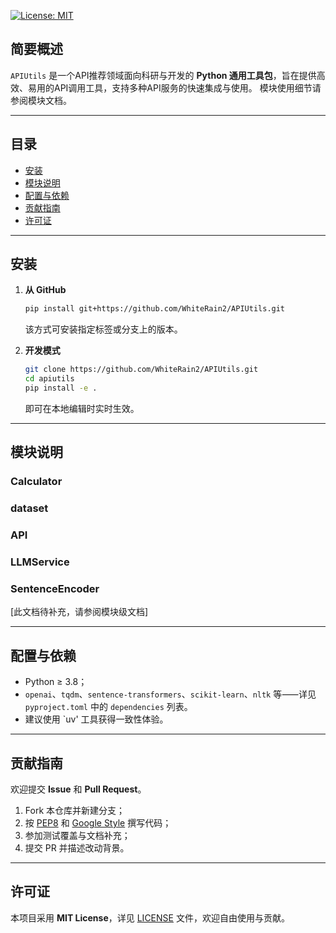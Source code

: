 [![License: MIT](https://img.shields.io/badge/License-MIT-yellow.svg)](LICENSE)

## 简要概述

`APIUtils` 是一个API推荐领域面向科研与开发的 **Python 通用工具包**，旨在提供高效、易用的API调用工具，支持多种API服务的快速集成与使用。
模块使用细节请参阅模块文档。

---

## 目录

- [安装](#安装)
- [模块说明](#模块说明)
- [配置与依赖](#配置与依赖)
- [贡献指南](#贡献指南)  
- [许可证](#许可证)

---

## 安装

1. **从 GitHub**  
   ```bash
   pip install git+https://github.com/WhiteRain2/APIUtils.git
   ```  
   该方式可安装指定标签或分支上的版本。

2. **开发模式**  
   ```bash
   git clone https://github.com/WhiteRain2/APIUtils.git
   cd apiutils
   pip install -e .
   ```  
   即可在本地编辑时实时生效。

---

## 模块说明

### Calculator

### dataset

### API

### LLMService

### SentenceEncoder

[此文档待补充，请参阅模块级文档]

---

## 配置与依赖

- Python ≥ 3.8；  
- `openai`、`tqdm`、`sentence-transformers`、`scikit-learn`、`nltk` 等⸺详见 `pyproject.toml` 中的 `dependencies` 列表。  
- 建议使用 `uv' 工具获得一致性体验。

---

## 贡献指南

欢迎提交 **Issue** 和 **Pull Request**。  
1. Fork 本仓库并新建分支；  
2. 按 [PEP8](https://peps.python.org/pep-0008/) 和 [Google Style](https://google.github.io/styleguide/pyguide.html) 撰写代码；  
3. 参加测试覆盖与文档补充；  
4. 提交 PR 并描述改动背景。  

---

## 许可证

本项目采用 **MIT License**，详见 [LICENSE](LICENSE) 文件，欢迎自由使用与贡献。  
